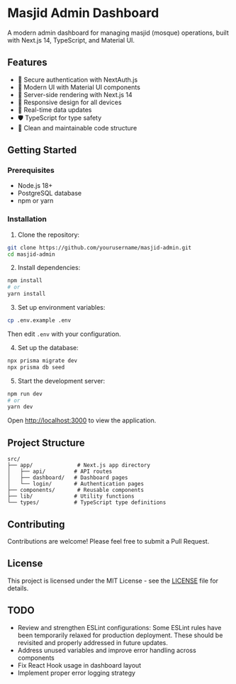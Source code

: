 # Masjid Admin Dashboard

A modern admin dashboard for managing masjid (mosque) operations, built with Next.js 14, TypeScript, and Material UI.

## Features

- 🔐 Secure authentication with NextAuth.js
- 🎨 Modern UI with Material UI components
- 🚀 Server-side rendering with Next.js 14
- 📱 Responsive design for all devices
- 🔄 Real-time data updates
- 🛡️ TypeScript for type safety
- 🎯 Clean and maintainable code structure

## Getting Started

### Prerequisites

- Node.js 18+ 
- PostgreSQL database
- npm or yarn

### Installation

1. Clone the repository:
```bash
git clone https://github.com/yourusername/masjid-admin.git
cd masjid-admin
```

2. Install dependencies:
```bash
npm install
# or
yarn install
```

3. Set up environment variables:
```bash
cp .env.example .env
```
Then edit `.env` with your configuration.

4. Set up the database:
```bash
npx prisma migrate dev
npx prisma db seed
```

5. Start the development server:
```bash
npm run dev
# or
yarn dev
```

Open [http://localhost:3000](http://localhost:3000) to view the application.

## Project Structure

```
src/
├── app/              # Next.js app directory
│   ├── api/         # API routes
│   ├── dashboard/   # Dashboard pages
│   └── login/       # Authentication pages
├── components/       # Reusable components
├── lib/             # Utility functions
└── types/           # TypeScript type definitions
```

## Contributing

Contributions are welcome! Please feel free to submit a Pull Request.

## License

This project is licensed under the MIT License - see the [LICENSE](LICENSE) file for details.

## TODO

- Review and strengthen ESLint configurations: Some ESLint rules have been temporarily relaxed for production deployment. These should be revisited and properly addressed in future updates.
- Address unused variables and improve error handling across components
- Fix React Hook usage in dashboard layout
- Implement proper error logging strategy
